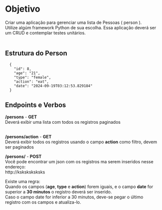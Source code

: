 # Objetivo

Criar uma aplicação para gerenciar uma lista de Pessoas ( person ).<br>
Utilize algúm framework Python de sua escolha. Essa aplicação deverá ser um CRUD e contemplar testes unitários.<br><br>

## Estrutura do Person ##
```
  {
    "id": 8,
    "age": "21",
    "type": "female",
    "action": "eat",
    "date": "2024-09-19T03:12:53.829184"
  }

```

## Endpoints e Verbos ##
**/persons** - **GET**<br>
Deverá exibir uma lista com todos os registros paginados<br><br>

**/persons/action** - **GET**<br>
Deverá exibir todos os registros usando o campo **action** como filtro, devem ser paginados

**/persons/** - **POST**<br>
Você pode encontrar um json com os registros ma serem inseridos nesse endereço:<br>
http://ksksksksksks

Existe uma regra:<br>
Quando os campos (**age**, **type** e **action**) forem iguais, e o campo **date** for superior a **30 minutos** o registro deverá ser inserido.<br>
Caso o campo date for inferior a 30 minutos, deve-se pegar o último registro com os campos e atualiza-lo.





